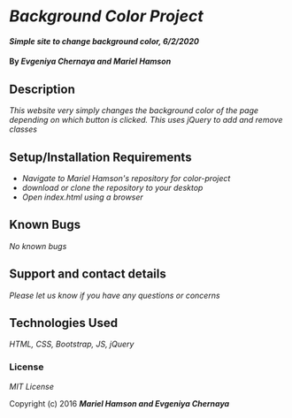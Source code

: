 # _Background Color Project_

#### _Simple site to change background color, 6/2/2020_

#### By _**Evgeniya Chernaya and Mariel Hamson**_

## Description

_This website very simply changes the background color of the page depending on which button is clicked. This uses jQuery to add and remove classes_

## Setup/Installation Requirements

* _Navigate to Mariel Hamson's repository for color-project_
* _download or clone the repository to your desktop_
* _Open index.html using a browser_

## Known Bugs

_No known bugs_

## Support and contact details

_Please let us know if you have any questions or concerns_

## Technologies Used

_HTML, CSS, Bootstrap, JS, jQuery_

### License

*MIT License*

Copyright (c) 2016 **_Mariel Hamson and Evgeniya Chernaya_**
